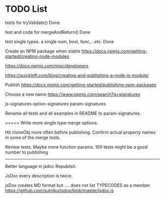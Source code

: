 
# TODO List

tests for tryValidate()
Done

test and code for mergeAndReturn()
Done

test single types.  a single num, bool, func,...etc.
Done

Create an NPM package when stable
https://docs.npmjs.com/getting-started/creating-node-modules

https://docs.npmjs.com/misc/developers

https://quickleft.com/blog/creating-and-publishing-a-node-js-module/

Publish
https://docs.npmjs.com/getting-started/publishing-npm-packages

Choose a new name
https://www.npmjs.com/search?q=signatures

js-signatures
option-signatures
param-signatures


Rename all tests and all examples in README to param-signatures.

=====
Write more single type merge options.

Hit cloneObj more often before publishing.
Confirm actual property names in some of the merge tests.

Review tests.
Maybe more function params.
100 tests might be a good number to publishing

----------
Better language in jsdoc
Republish.


JsDoc every description is twice.

jsDox creates MD format but .... does not list TYPECODES as a member.
https://github.com/sutoiku/jsdox/blob/master/jsdox.js
